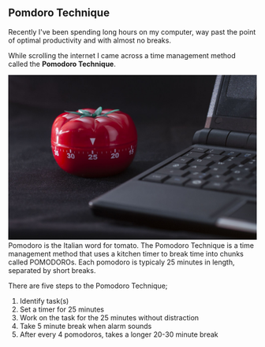 ## Pomdoro Technique

Recently I've been spending long hours on my computer, way past the point of optimal productivity and with almost no breaks.

While scrolling the internet I came across a time management method called the **Pomodoro Technique**.

![pomodoro.timer](pomodoro.jpeg)
Pomodoro is the Italian word for tomato.
The Pomodoro Technique is a time management method that uses a kitchen timer to break time into chunks called POMODOROs.
Each pomodoro is typicaly 25 minutes in length, separated by short breaks.

There are five steps to the Pomodoro Technique;
1. Identify task(s)
2. Set a timer for 25 minutes
3. Work on the task for the 25 minutes without distraction
4. Take 5 minute break when alarm sounds
5. After every 4 pomodoros, takes a longer 20-30 minute break
